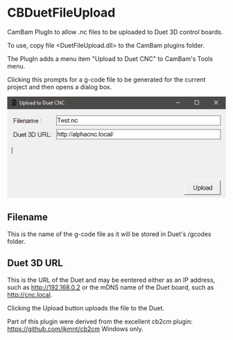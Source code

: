 # CBDuetFileUpload

CamBam PlugIn to allow .nc files to be uploaded to Duet 3D control boards.

To use, copy file <DuetFileUpload.dll> to the CamBam plugins folder.

The PlugIn adds a menu item "Upload to Duet CNC" to CamBam's Tools menu.

Clicking this prompts for a g-code file to be generated for the current project and then opens a dialog box.

![Dialog](/DuetFileUploadHMI.png)

## Filename   
This is the name of the g-code file as it will be stored in Duet's /gcodes folder.

## Duet 3D URL
This is the URL of the Duet and may be eentered either as an IP address, such as http://192.168.0.2 or the mDNS name of the Duet board, such as http://cnc.local.

Clicking the Upload button uploads the file to the Duet.



Part of this plugin were derived from the excellent cb2cm plugin: https://github.com/jkmnt/cb2cm
Windows only.

